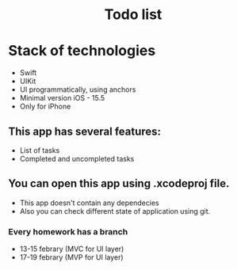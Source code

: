 <h1 align="center">Todo list</h1>

# Stack of technologies

* Swift
* UIKit
* UI programmatically, using anchors
* Minimal version iOS - 15.5 
* Only for iPhone


## This app has several features:
* List of tasks
* Completed and uncompleted tasks 

## You can open this app using .xcodeproj file.
* This app doesn't contain any dependecies
* Also you can check different state of application using git.

### Every homework has a branch
* 13-15 febrary (MVC for UI layer)
* 17-19 febrary (MVP for UI layer)
